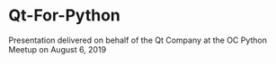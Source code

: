 # Qt-For-Python
Presentation delivered on behalf of the Qt Company at the OC Python Meetup on August 6, 2019
